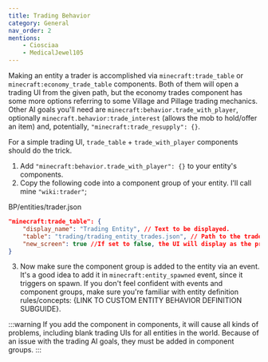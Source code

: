 ```yaml
---
title: Trading Behavior
category: General
nav_order: 2
mentions:
    - Ciosciaa
    - MedicalJewel105
---
```


Making an entity a trader is accomplished via `minecraft:trade_table` or `minecraft:economy_trade_table` components. Both of them will open a trading UI from the given path, but the economy trades component has some more options referring to some Village and Pillage trading mechanics. Other AI goals you'll need are `minecraft:behavior.trade_with_player`, optionally `minecraft.behavior:trade_interest` (allows the mob to hold/offer an item) and, potentially, `"minecraft:trade_resupply": {}`.

For a simple trading UI, `trade_table` + `trade_with_player` components should do the trick.

1. Add `"minecraft:behavior.trade_with_player": {}` to your entity's components.
2. Copy the following code into a component group of your entity. I'll call mine `"wiki:trader"`;

<CodeHeader>BP/entities/trader.json</CodeHeader>

```json
"minecraft:trade_table": {
	"display_name": "Trading Entity", // Text to be displayed.
	"table": "trading/trading_entity_trades.json", // Path to the trade table file
	"new_screen": true //If set to false, the UI will display as the pre-Village&Pillage one.
}
```

3. Now make sure the component group is added to the entity via an event. It's a good idea to add it in `minecraft:entity_spawned` event, since it triggers on spawn.
If you don't feel confident with events and component groups, make sure you're familiar with entity definition rules/concepts: {LINK TO CUSTOM ENTITY BEHAVIOR DEFINITION SUBGUIDE}.

:::warning
If you add the component in components, it will cause all kinds of problems, including blank trading UIs for all entities in the world. Because of an issue with the trading AI goals, they must be added in component groups.
:::